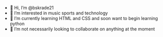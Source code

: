 - 👋 Hi, I’m @bskrade21
- 👀 I’m interested in music sports and technology
- 🌱 I’m currently learning HTML and CSS and soon want to begin learning python
- 💞️ I’m not necessarily looking to collaborate on anything at the moment

<!---
bskrade21/bskrade21 is a ✨ special ✨ repository because its `README.md` (this file) appears on your GitHub profile.
You can click the Preview link to take a look at your changes.
--->
